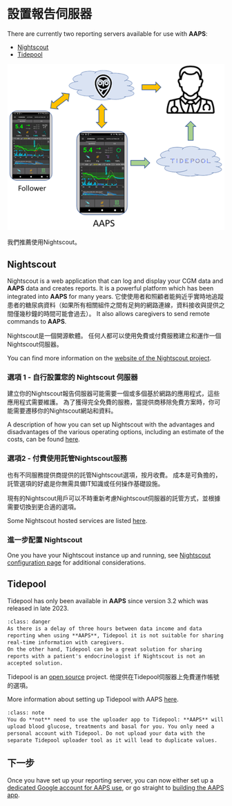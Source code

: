 # 設置報告伺服器

There are currently two reporting servers available for use with **AAPS**:

- [Nightscout](https://nightscout.github.io/)
- [Tidepool](https://www.tidepool.org/)

![Reporting Servers](../images/Building-the-App/ReportingServer.png)

我們推薦使用Nightscout。

## Nightscout

Nightscout is a web application that can log and display your CGM data and **AAPS** data and creates reports. It is a powerful platform which has been integrated into **AAPS** for many years. 它使使用者和照顧者能夠近乎實時地追蹤患者的糖尿病資料（如果所有相關組件之間有足夠的網路連線，資料接收與提供之間僅幾秒鐘的時間可能會過去）。 It also allows caregivers to send remote commands to **AAPS**.

Nightscout是一個開源軟體。 任何人都可以使用免費或付費服務建立和運作一個Nightscout伺服器。

You can find more information on the [website of the Nightscout project](http://nightscout.github.io/).

### 選項 1 - 自行設置您的 Nightscout 伺服器

建立你的Nightscout報告伺服器可能需要一個或多個基於網路的應用程式，這些應用程式需要維護。 為了獲得完全免費的服務，當提供商移除免費方案時，你可能需要遷移你的Nightscout網站和資料。

A description of how you can set up Nightscout with the advantages and disadvantages of the various operating options, including an estimate of the costs, can be found [here](https://nightscout.github.io/nightscout/new_user/#free-diy).

### 選項2 - 付費使用託管Nightscout服務

也有不同服務提供商提供的託管Nightscout選項，按月收費。 成本是可負擔的，託管選項的好處是你無需具備IT知識或任何操作基礎設施。


現有的Nightscout用戶可以不時重新考慮Nightscout伺服器的託管方式，並根據需要切換到更合適的選項。

Some Nightscout hosted services are listed [here](https://nightscout.github.io/nightscout/new_user/#vendors-comparison-table).

### 進一步配置 Nightscout

One you have your Nightscout instance up and running, see [Nightscout configuration page](../SettingUpAaps/Nightscout.md) for additional considerations.

## Tidepool

Tidepool has only been available in **AAPS** since version 3.2 which was released in late 2023.

```{admonition} Tidepool with **AAPS** is only for reporting
:class: danger  
As there is a delay of three hours between data income and data reporting when using **AAPS**, Tidepool it is not suitable for sharing real-time information with caregivers.  
On the other hand, Tidepool can be a great solution for sharing reports with a patient's endocrinologist if Nightscout is not an accepted solution.  
```

Tidepool is an [open source](https://github.com/tidepool-org) project. 他提供在Tidepool伺服器上免費運作帳號的選項。

More information about setting up Tidepool with AAPS [here](../SettingUpAaps/Tidepool.md).

```{admonition} **AAPS** has a the uploader for Tidepool integrated
:class: note
You do **not** need to use the uploader app to Tidepool: **AAPS** will upload blood glucose, treatments and basal for you. You only need a personal account with Tidepool. Do not upload your data with the separate Tidepool uploader tool as it will lead to duplicate values.  
```

## 下一步

Once you have set up your reporting server, you can now either set up a [dedicated Google account for AAPS use](../SettingUpAaps/DedicatedGoogleAccountForAaps.md), or go straight to [building the AAPS app](../SettingUpAaps/BuildingAaps.md). 